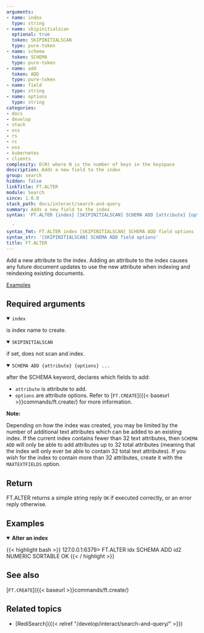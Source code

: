 ```yaml
---
arguments:
- name: index
  type: string
- name: skipinitialscan
  optional: true
  token: SKIPINITIALSCAN
  type: pure-token
- name: schema
  token: SCHEMA
  type: pure-token
- name: add
  token: ADD
  type: pure-token
- name: field
  type: string
- name: options
  type: string
categories:
- docs
- develop
- stack
- oss
- rs
- rc
- oss
- kubernetes
- clients
complexity: O(N) where N is the number of keys in the keyspace
description: Adds a new field to the index
group: search
hidden: false
linkTitle: FT.ALTER
module: Search
since: 1.0.0
stack_path: docs/interact/search-and-query
summary: Adds a new field to the index
syntax: 'FT.ALTER {index} [SKIPINITIALSCAN] SCHEMA ADD {attribute} {options} ...

  '
syntax_fmt: FT.ALTER index [SKIPINITIALSCAN] SCHEMA ADD field options
syntax_str: '[SKIPINITIALSCAN] SCHEMA ADD field options'
title: FT.ALTER
---
```


Add a new attribute to the index. Adding an attribute to the index causes any future document updates to use the new attribute when indexing and reindexing existing documents.

[Examples](#examples)

## Required arguments

<details open>
<summary><code>index</code></summary> 

is index name to create. 
</details>

<details open>
<summary><code>SKIPINITIALSCAN</code></summary> 

if set, does not scan and index.
</details>

<details open>
<summary><code>SCHEMA ADD {attribute} {options} ...</code></summary>

after the SCHEMA keyword, declares which fields to add:

- `attribute` is attribute to add.
- `options` are attribute options. Refer to [`FT.CREATE`]({{< baseurl >}}commands/ft.create/) for more information.

<note><b>Note:</b>

Depending on how the index was created, you may be limited by the number of additional text
attributes which can be added to an existing index. If the current index contains fewer than 32
text attributes, then `SCHEMA ADD` will only be able to add attributes up to 32 total attributes (meaning that the
index will only ever be able to contain 32 total text attributes). If you wish for the index to
contain more than 32 attributes, create it with the `MAXTEXTFIELDS` option.
</note>
</details>

## Return

FT.ALTER returns a simple string reply `OK` if executed correctly, or an error reply otherwise.

## Examples

<details open>
<summary><b>Alter an index</b></summary>

{{< highlight bash >}}
127.0.0.1:6379> FT.ALTER idx SCHEMA ADD id2 NUMERIC SORTABLE
OK
{{< / highlight >}}
</details>

## See also

[`FT.CREATE`]({{< baseurl >}}commands/ft.create/) 

## Related topics

- [RediSearch]({{< relref "/develop/interact/search-and-query/" >}})



